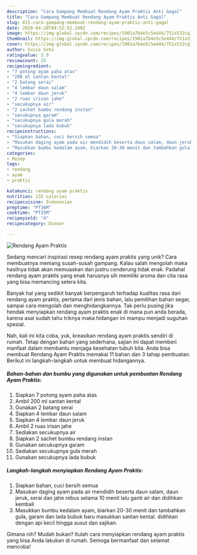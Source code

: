 ```yaml
---
description: "Cara Gampang Membuat Rendang Ayam Praktis Anti Gagal"
title: "Cara Gampang Membuat Rendang Ayam Praktis Anti Gagal"
slug: 815-cara-gampang-membuat-rendang-ayam-praktis-anti-gagal
date: 2020-04-28T04:52:52.348Z
image: https://img-global.cpcdn.com/recipes/1901a7b4e5c5e444/751x532cq70/rendang-ayam-praktis-foto-resep-utama.jpg
thumbnail: https://img-global.cpcdn.com/recipes/1901a7b4e5c5e444/751x532cq70/rendang-ayam-praktis-foto-resep-utama.jpg
cover: https://img-global.cpcdn.com/recipes/1901a7b4e5c5e444/751x532cq70/rendang-ayam-praktis-foto-resep-utama.jpg
author: Susie Soto
ratingvalue: 3.9
reviewcount: 15
recipeingredient:
- "7 potong ayam paha atas"
- "200 ml santan kental"
- "2 batang serai"
- "4 lembar daun salam"
- "4 lembar daun jeruk"
- "2 ruas irisan jahe"
- "secukupnya air"
- "2 sachet bumbu rendang instan"
- "secukupnya garam"
- "secukupnya gula merah"
- "secukupnya lada bubuk"
recipeinstructions:
- "Siapkan bahan, cuci bersih semua"
- "Masukan daging ayam pada air mendidih beserta daun salam, daun jeruk, serai dan jahe rebus selama 10 menit lalu ganti air dan didihkan kembali"
- "Masukkan bumbu kedalam ayam, biarkan 20-30 menit dan tambahkan gula, garam dan lada bubuk baru masukkan santan kental. didihkan dengan api kecil hingga susut dan sajikan."
categories:
- Resep
tags:
- rendang
- ayam
- praktis

katakunci: rendang ayam praktis 
nutrition: 133 calories
recipecuisine: Indonesian
preptime: "PT36M"
cooktime: "PT35M"
recipeyield: "4"
recipecategory: Dinner

---
```



![Rendang Ayam Praktis](https://img-global.cpcdn.com/recipes/1901a7b4e5c5e444/751x532cq70/rendang-ayam-praktis-foto-resep-utama.jpg)

Sedang mencari inspirasi resep rendang ayam praktis yang unik? Cara membuatnya memang susah-susah gampang. Kalau salah mengolah maka hasilnya tidak akan memuaskan dan justru cenderung tidak enak. Padahal rendang ayam praktis yang enak harusnya sih memiliki aroma dan cita rasa yang bisa memancing selera kita.

Banyak hal yang sedikit banyak berpengaruh terhadap kualitas rasa dari rendang ayam praktis, pertama dari jenis bahan, lalu pemilihan bahan segar, sampai cara mengolah dan menghidangkannya. Tak perlu pusing jika hendak menyiapkan rendang ayam praktis enak di mana pun anda berada, karena asal sudah tahu triknya maka hidangan ini mampu menjadi suguhan spesial.




Nah, kali ini kita coba, yuk, kreasikan rendang ayam praktis sendiri di rumah. Tetap dengan bahan yang sederhana, sajian ini dapat memberi manfaat dalam membantu menjaga kesehatan tubuh kita. Anda bisa membuat Rendang Ayam Praktis memakai 11 bahan dan 3 tahap pembuatan. Berikut ini langkah-langkah untuk membuat hidangannya.

<!--inarticleads1-->

##### Bahan-bahan dan bumbu yang digunakan untuk pembuatan Rendang Ayam Praktis:

1. Siapkan 7 potong ayam paha atas
1. Ambil 200 ml santan kental
1. Gunakan 2 batang serai
1. Siapkan 4 lembar daun salam
1. Siapkan 4 lembar daun jeruk
1. Ambil 2 ruas irisan jahe
1. Sediakan secukupnya air
1. Siapkan 2 sachet bumbu rendang instan
1. Gunakan secukupnya garam
1. Sediakan secukupnya gula merah
1. Gunakan secukupnya lada bubuk




<!--inarticleads2-->

##### Langkah-langkah menyiapkan Rendang Ayam Praktis:

1. Siapkan bahan, cuci bersih semua
1. Masukan daging ayam pada air mendidih beserta daun salam, daun jeruk, serai dan jahe rebus selama 10 menit lalu ganti air dan didihkan kembali
1. Masukkan bumbu kedalam ayam, biarkan 20-30 menit dan tambahkan gula, garam dan lada bubuk baru masukkan santan kental. didihkan dengan api kecil hingga susut dan sajikan.




Gimana nih? Mudah bukan? Itulah cara menyiapkan rendang ayam praktis yang bisa Anda lakukan di rumah. Semoga bermanfaat dan selamat mencoba!
